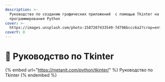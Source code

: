 ```yaml
---
description: >-
  Руководство по созданию графических приложений  с помощью Tkinter на языке
  программирования Python
cover: >-
  https://images.unsplash.com/photo-1587207433549-7d796bccc6a2?crop=entropy&cs=srgb&fm=jpg&ixid=M3wxOTcwMjR8MHwxfHNlYXJjaHwxfHxidXR0b258ZW58MHx8fHwxNzExOTk1ODI4fDA&ixlib=rb-4.0.3&q=85
coverY: 0
---
```


# 📗 Руководство по Tkinter

{% embed url="https://metanit.com/python/tkinter/" %}
Руководство по Tkinter
{% endembed %}
